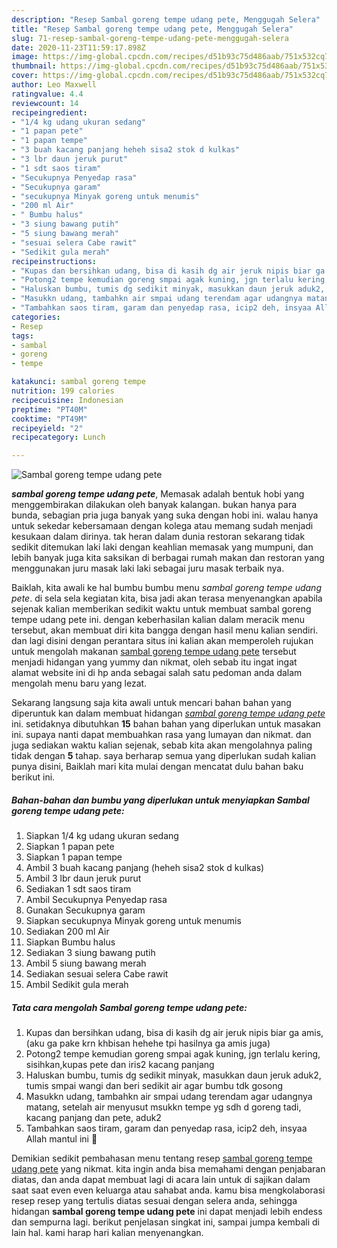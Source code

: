 ```yaml
---
description: "Resep Sambal goreng tempe udang pete, Menggugah Selera"
title: "Resep Sambal goreng tempe udang pete, Menggugah Selera"
slug: 71-resep-sambal-goreng-tempe-udang-pete-menggugah-selera
date: 2020-11-23T11:59:17.898Z
image: https://img-global.cpcdn.com/recipes/d51b93c75d486aab/751x532cq70/sambal-goreng-tempe-udang-pete-foto-resep-utama.jpg
thumbnail: https://img-global.cpcdn.com/recipes/d51b93c75d486aab/751x532cq70/sambal-goreng-tempe-udang-pete-foto-resep-utama.jpg
cover: https://img-global.cpcdn.com/recipes/d51b93c75d486aab/751x532cq70/sambal-goreng-tempe-udang-pete-foto-resep-utama.jpg
author: Leo Maxwell
ratingvalue: 4.4
reviewcount: 14
recipeingredient:
- "1/4 kg udang ukuran sedang"
- "1 papan pete"
- "1 papan tempe"
- "3 buah kacang panjang heheh sisa2 stok d kulkas"
- "3 lbr daun jeruk purut"
- "1 sdt saos tiram"
- "Secukupnya Penyedap rasa"
- "Secukupnya garam"
- "secukupnya Minyak goreng untuk menumis"
- "200 ml Air"
- " Bumbu halus"
- "3 siung bawang putih"
- "5 siung bawang merah"
- "sesuai selera Cabe rawit"
- "Sedikit gula merah"
recipeinstructions:
- "Kupas dan bersihkan udang, bisa di kasih dg air jeruk nipis biar ga amis, (aku ga pake krn khbisan hehehe tpi hasilnya ga amis juga)"
- "Potong2 tempe kemudian goreng smpai agak kuning, jgn terlalu kering, sisihkan,kupas pete dan iris2 kacang panjang"
- "Haluskan bumbu, tumis dg sedikit minyak, masukkan daun jeruk aduk2, tumis smpai wangi dan beri sedikit air agar bumbu tdk gosong"
- "Masukkn udang, tambahkn air smpai udang terendam agar udangnya matang, setelah air menyusut msukkn tempe yg sdh d goreng tadi, kacang panjang dan pete, aduk2"
- "Tambahkan saos tiram, garam dan penyedap rasa, icip2 deh, insyaa Allah mantul ini 🤤"
categories:
- Resep
tags:
- sambal
- goreng
- tempe

katakunci: sambal goreng tempe 
nutrition: 199 calories
recipecuisine: Indonesian
preptime: "PT40M"
cooktime: "PT49M"
recipeyield: "2"
recipecategory: Lunch

---
```



![Sambal goreng tempe udang pete](https://img-global.cpcdn.com/recipes/d51b93c75d486aab/751x532cq70/sambal-goreng-tempe-udang-pete-foto-resep-utama.jpg)

<b><i>sambal goreng tempe udang pete</i></b>, Memasak adalah bentuk hobi yang menggembirakan dilakukan oleh banyak kalangan. bukan hanya para bunda, sebagian pria juga banyak yang suka dengan hobi ini. walau hanya untuk sekedar kebersamaan dengan kolega atau memang sudah menjadi kesukaan dalam dirinya. tak heran dalam dunia restoran sekarang tidak sedikit ditemukan laki laki dengan keahlian memasak yang mumpuni, dan lebih banyak juga kita saksikan di berbagai rumah makan dan restoran yang menggunakan juru masak laki laki sebagai juru masak terbaik nya.



Baiklah, kita awali ke hal bumbu bumbu menu <i>sambal goreng tempe udang pete</i>. di sela sela kegiatan kita, bisa jadi akan terasa menyenangkan apabila sejenak kalian memberikan sedikit waktu untuk membuat sambal goreng tempe udang pete ini. dengan keberhasilan kalian dalam meracik menu tersebut, akan membuat diri kita bangga dengan hasil menu kalian sendiri. dan lagi disini dengan perantara situs ini kalian akan memperoleh rujukan untuk mengolah makanan <u>sambal goreng tempe udang pete</u> tersebut menjadi hidangan yang yummy dan nikmat, oleh sebab itu ingat ingat alamat website ini di hp anda sebagai salah satu pedoman anda dalam mengolah menu baru yang lezat.


Sekarang langsung saja kita awali untuk mencari bahan bahan yang diperuntuk kan dalam membuat hidangan <u><i>sambal goreng tempe udang pete</i></u> ini. setidaknya dibutuhkan <b>15</b> bahan bahan yang diperlukan untuk masakan ini. supaya nanti dapat membuahkan rasa yang lumayan dan nikmat. dan juga sediakan waktu kalian sejenak, sebab kita akan mengolahnya paling tidak dengan <b>5</b> tahap. saya berharap semua yang diperlukan sudah kalian punya disini, Baiklah mari kita mulai dengan mencatat dulu bahan baku berikut ini.

<!--inarticleads1-->

##### Bahan-bahan dan bumbu yang diperlukan untuk menyiapkan Sambal goreng tempe udang pete:

1. Siapkan 1/4 kg udang ukuran sedang
1. Siapkan 1 papan pete
1. Siapkan 1 papan tempe
1. Ambil 3 buah kacang panjang (heheh sisa2 stok d kulkas)
1. Ambil 3 lbr daun jeruk purut
1. Sediakan 1 sdt saos tiram
1. Ambil Secukupnya Penyedap rasa
1. Gunakan Secukupnya garam
1. Siapkan secukupnya Minyak goreng untuk menumis
1. Sediakan 200 ml Air
1. Siapkan  Bumbu halus
1. Sediakan 3 siung bawang putih
1. Ambil 5 siung bawang merah
1. Sediakan sesuai selera Cabe rawit
1. Ambil Sedikit gula merah




<!--inarticleads2-->

##### Tata cara mengolah Sambal goreng tempe udang pete:

1. Kupas dan bersihkan udang, bisa di kasih dg air jeruk nipis biar ga amis, (aku ga pake krn khbisan hehehe tpi hasilnya ga amis juga)
1. Potong2 tempe kemudian goreng smpai agak kuning, jgn terlalu kering, sisihkan,kupas pete dan iris2 kacang panjang
1. Haluskan bumbu, tumis dg sedikit minyak, masukkan daun jeruk aduk2, tumis smpai wangi dan beri sedikit air agar bumbu tdk gosong
1. Masukkn udang, tambahkn air smpai udang terendam agar udangnya matang, setelah air menyusut msukkn tempe yg sdh d goreng tadi, kacang panjang dan pete, aduk2
1. Tambahkan saos tiram, garam dan penyedap rasa, icip2 deh, insyaa Allah mantul ini 🤤




Demikian sedikit pembahasan menu tentang resep <u>sambal goreng tempe udang pete</u> yang nikmat. kita ingin anda bisa memahami dengan penjabaran diatas, dan anda dapat membuat lagi di acara lain untuk di sajikan dalam saat saat even even keluarga atau sahabat anda. kamu bisa mengkolaborasi resep resep yang tertulis diatas sesuai dengan selera anda, sehingga hidangan <b>sambal goreng tempe udang pete</b> ini dapat menjadi lebih endess dan sempurna lagi. berikut penjelasan singkat ini, sampai jumpa kembali di lain hal. kami harap hari kalian menyenangkan.
